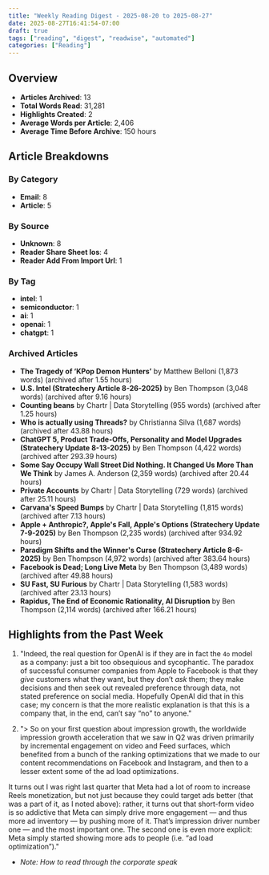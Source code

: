 ```yaml
---
title: "Weekly Reading Digest - 2025-08-20 to 2025-08-27"
date: 2025-08-27T16:41:54-07:00
draft: true
tags: ["reading", "digest", "readwise", "automated"]
categories: ["Reading"]
---
```

## Overview

- **Articles Archived**: 13
- **Total Words Read**: 31,281
- **Highlights Created**: 2
- **Average Words per Article**: 2,406
- **Average Time Before Archive**: 150 hours

## Article Breakdowns

### By Category

- **Email**: 8
- **Article**: 5

### By Source

- **Unknown**: 8
- **Reader Share Sheet Ios**: 4
- **Reader Add From Import Url**: 1

### By Tag

- **intel**: 1
- **semiconductor**: 1
- **ai**: 1
- **openai**: 1
- **chatgpt**: 1

### Archived Articles

- **The Tragedy of ‘KPop Demon Hunters’** by Matthew Belloni (1,873 words) (archived after 1.55 hours)
- **U.S. Intel (Stratechery Article 8-26-2025)** by Ben Thompson (3,048 words) (archived after 9.16 hours)
- **Counting beans** by Chartr | Data Storytelling (955 words) (archived after 1.25 hours)
- **Who is actually using Threads?** by Christianna Silva (1,687 words) (archived after 43.88 hours)
- **ChatGPT 5, Product Trade-Offs, Personality and Model Upgrades (Stratechery Update 8-13-2025)** by Ben Thompson (4,422 words) (archived after 293.39 hours)
- **Some Say Occupy Wall Street Did Nothing. It Changed Us More Than We Think** by James A. Anderson (2,359 words) (archived after 20.44 hours)
- **Private Accounts** by Chartr | Data Storytelling (729 words) (archived after 25.11 hours)
- **Carvana's Speed Bumps** by Chartr | Data Storytelling (1,815 words) (archived after 7.13 hours)
- **Apple + Anthropic?, Apple's Fall, Apple's Options (Stratechery Update 7-9-2025)** by Ben Thompson (2,235 words) (archived after 934.92 hours)
- **Paradigm Shifts and the Winner's Curse (Stratechery Article 8-6-2025)** by Ben Thompson (4,972 words) (archived after 383.64 hours)
- **Facebook is Dead; Long Live Meta** by Ben Thompson (3,489 words) (archived after 49.88 hours)
- **SU Fast, SU Furious** by Chartr | Data Storytelling (1,583 words) (archived after 23.13 hours)
- **Rapidus, The End of Economic Rationality, AI Disruption** by Ben Thompson (2,114 words) (archived after 166.21 hours)

## Highlights from the Past Week

1. "Indeed, the real question for OpenAI is if they are in fact the `4o` model as a company: just a bit too obsequious and sycophantic. The paradox of successful consumer companies from Apple to Facebook is that they *give* customers what they want, but they don’t *ask* them; they make decisions and then seek out revealed preference through data, not stated preference on social media. Hopefully OpenAI did that in this case; my concern is that the more realistic explanation is that this is a company that, in the end, can’t say “no” to anyone."

2. "> So on your first question about impression growth, the worldwide impression growth acceleration that we saw in Q2 was driven primarily by incremental engagement on video and Feed surfaces, which benefited from a bunch of the ranking optimizations that we made to our content recommendations on Facebook and Instagram, and then to a lesser extent some of the ad load optimizations.

It turns out I was right last quarter that Meta had a lot of room to increase Reels monetization, but not just because they could target ads better (that was a part of it, as I noted above): rather, it turns out that short-form video is so addictive that Meta can simply drive more engagement — and thus more ad inventory — by pushing more of it. That’s impression driver number one — and the most important one. The second one is even more explicit: Meta simply started showing more ads to people (i.e. “ad load optimization”)."
   - *Note: How to read through the corporate speak*
